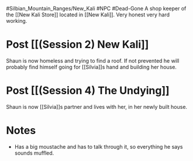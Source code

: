 #Silbian_Mountain_Ranges/New_Kali #NPC #Dead-Gone 
A shop keeper of the [[New Kali Store]] located in [[New Kali]]. Very honest very hard working.
# Post [[(Session 2) New Kali]]
Shaun is now homeless and trying to find a roof. If not prevented he will probably find himself going for [[Silvia]]s hand and building her house.
# Post [[(Session 4) The Undying]]
Shaun is now [[Silvia]]s partner and lives with her, in her newly built house.
# Notes
- Has a big moustache and has to talk through it, so everything he says sounds muffled.